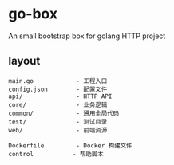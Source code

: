 # go-box
An small bootstrap box for golang HTTP project

## layout
```
main.go            - 工程入口
config.json        - 配置文件
api/               - HTTP API
core/              - 业务逻辑
common/            - 通用全局代码
test/              - 测试目录
web/               - 前端资源

Dockerfile         - Docker 构建文件
control           - 帮助脚本
```
